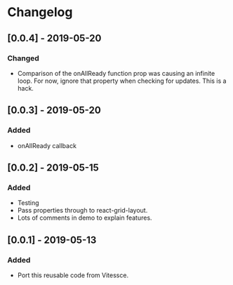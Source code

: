 # Changelog

## [0.0.4] - 2019-05-20
### Changed
- Comparison of the onAllReady function prop was causing an infinite loop.
For now, ignore that property when checking for updates. This is a hack.

## [0.0.3] - 2019-05-20
### Added
- onAllReady callback

## [0.0.2] - 2019-05-15
### Added
- Testing
- Pass properties through to react-grid-layout.
- Lots of comments in demo to explain features.

## [0.0.1] - 2019-05-13
### Added
- Port this reusable code from Vitessce.
